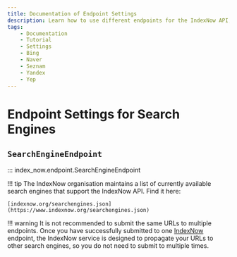 ```yaml
---
title: Documentation of Endpoint Settings
description: Learn how to use different endpoints for the IndexNow API, so you can submit URLs to various search engines.
tags:
    - Documentation
    - Tutorial
    - Settings
    - Bing
    - Naver
    - Seznam
    - Yandex
    - Yep
---
```


# Endpoint Settings for Search Engines
## `SearchEngineEndpoint`

::: index_now.endpoint.SearchEngineEndpoint

!!! tip
    The IndexNow organisation maintains a list of currently available search engines that support the IndexNow API. Find it here:

    [indexnow.org/searchengines.json](https://www.indexnow.org/searchengines.json)

!!! warning
    It is not recommended to submit the same URLs to multiple endpoints. Once you have successfully submitted to one [IndexNow](https://www.indexnow.org) endpoint, the IndexNow service is designed to propagate your URLs to other search engines, so you do not need to submit to multiple times.
